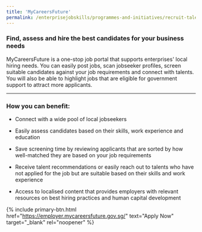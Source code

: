```yaml
---
title: 'MyCareersFuture'
permalink: /enterprisejobskills/programmes-and-initiatives/recruit-talent/mycareersfuture/
---
```


### Find, assess and hire the best candidates for your business needs

MyCareersFuture is a one-stop job portal that supports enterprises' local hiring needs. You can easily post jobs, scan jobseeker profiles, screen suitable candidates against your job requirements and connect with talents. You will also be able to highlight jobs that are eligible for government support to attract more applicants.

---

### How you can benefit:

- Connect with a wide pool of local jobseekers

- Easily assess candidates based on their skills, work experience and education

- Save screening time by reviewing applicants that are sorted by how well-matched they are based on your job requirements

- Receive talent recommendations or easily reach out to talents who have not applied for the job but are suitable based on their skills and work experience

- Access to localised content that provides employers with relevant resources on best hiring practices and human capital development

{% include primary-btn.html href="https://employer.mycareersfuture.gov.sg/" text="Apply Now" target="_blank" rel="noopener" %}

<script src="/jquery/resize-tables.js"></script>
